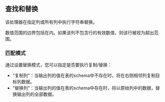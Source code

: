## 查找和替换
该处理器在指定列或所有列中执行字符串替换。

数值范围的边界包括在内。如果该列不包含行的有效数值，则该行被视为超出范围。

### 匹配模式
通过设置替换模式，您可以指定是否要执行复制/替换：

- "复制列"：当输出列的值在表的schema中不存在时，将在右侧相邻列复制目标列数据。
- "替换列"：当输出列的值在表的schema中存在时，将以原始列中的数据，替换输出列的全部数据。